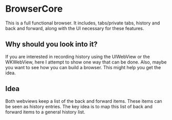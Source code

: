 # BrowserCore

This is a full functional browser. It includes, tabs/private tabs, history and back and forward, along with the UI necessary for these features. 

## Why should you look into it?

If you are interested in recording history using the UIWebView or the WKWebView, here I attempt to show one way that can be done. Also, maybe you want to see how you can build a browser. This might help you get the idea. 

## Idea 

Both webviews keep a list of the back and forward items. These items can be seen as history entries. The key idea is to map this list of back and forward items to a general history list.
